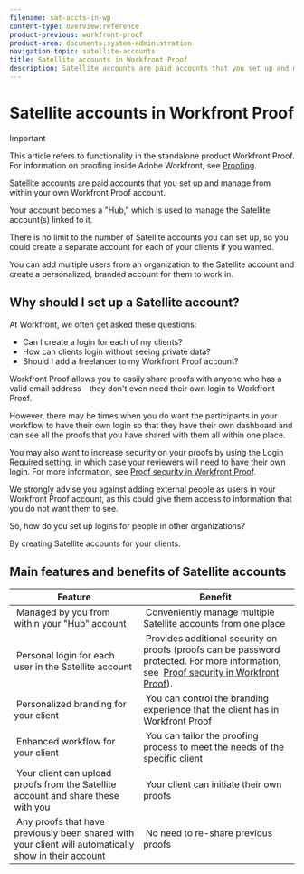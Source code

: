 ```yaml
---
filename: sat-accts-in-wp
content-type: overview;reference
product-previous: workfront-proof
product-area: documents;system-administration
navigation-topic: satellite-accounts
title: Satellite accounts in Workfront Proof
description: Satellite accounts are paid accounts that you set up and manage from within your own Workfront Proof account.
---
```


# Satellite accounts in Workfront Proof

>[!IMPORTANT]
>
>This article refers to functionality in the standalone product Workfront Proof. For information on proofing inside Adobe Workfront, see [Proofing](../../../review-and-approve-work/proofing/proofing.md).

Satellite accounts are paid accounts that&nbsp;you set up and manage from within your own Workfront Proof account.

Your account becomes a "Hub," which is used to manage the Satellite account(s) linked to it.

There is no limit to the number of Satellite accounts you can set up, so you could create a separate account for each of your clients if you wanted.

You can add multiple users from an organization to the Satellite account and create a personalized, branded account for them to work in.&nbsp;

## Why should I set up a Satellite account?

At Workfront, we often get asked these questions:

* Can I create a login for each of my clients?
* How can clients login without seeing private data?
* Should I add a freelancer to my Workfront Proof account?

Workfront Proof allows you to easily share proofs with anyone who has a valid email address - they don't even need their own login to Workfront Proof.

However, there may be times when you do want the participants in your workflow to have their own login so that they have their own dashboard and can see all the proofs that you have shared with them all within one place.

You may also want to increase security on your proofs by using the Login Required setting, in which case your reviewers will need to have their own login. For more information, see [Proof security in Workfront Proof](../../../workfront-proof/wp-acct-admin/managing-security/proof-security-in-workfront-proof.md).

We strongly advise you against adding external people as users in your Workfront Proof account, as this could give them access to information that you do not want them to see.

So, how do you set up logins for people in other organizations?

By creating Satellite accounts for your clients.

## Main features and benefits of Satellite accounts

| **Feature** |**Benefit**&nbsp; |
|---|---|
| &nbsp;Managed by you from within your "Hub" account |&nbsp;Conveniently manage multiple Satellite accounts from one place&nbsp; |
| &nbsp;Personal login for each user in the Satellite account |&nbsp;Provides additional security on proofs (proofs can be password protected. For more information, see&nbsp; [Proof security in Workfront Proof](../../../workfront-proof/wp-acct-admin/managing-security/proof-security-in-workfront-proof.md)). |
| &nbsp;Personalized branding for your client |&nbsp;You can control the branding experience that the client has in Workfront Proof  |
| &nbsp;Enhanced workflow for your client |&nbsp;You can tailor the proofing process to meet the needs of the specific client&nbsp; |
| &nbsp;Your client can upload proofs from the Satellite account and share these with you |&nbsp;Your client can initiate their own proofs |
| &nbsp;Any proofs that have previously been shared with your client will automatically show in their account |&nbsp;No need to re-share previous proofs&nbsp; |

